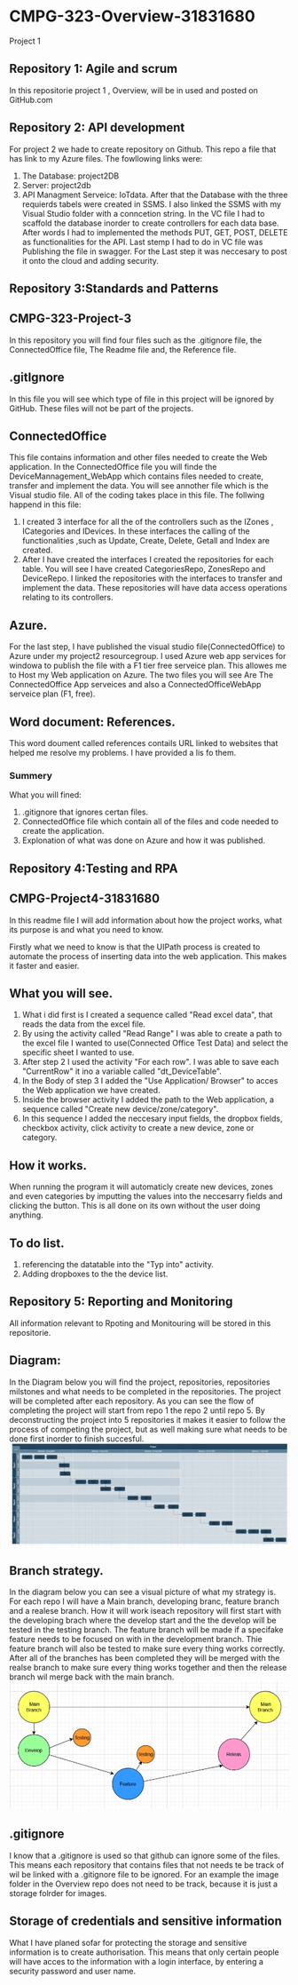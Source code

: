 # CMPG-323-Overview-31831680
Project 1

 ## Repository 1: Agile and scrum 
 In this repositorie project 1 , Overview, will be in used and posted on GitHub.com

 ## Repository 2: API development
 For project 2 we hade to create repository on Github. This repo a file that has link to my Azure files.
 The fowllowing links were:
 1. The Database: project2DB
 2. Server: project2db
 3. API Managment Serveice: IoTdata.
 After that the Database with the three requierds tabels were created in SSMS. I also linked the SSMS with my Visual Studio folder with a conncetion string. In the VC file I had to scaffold the database inorder to create controllers for each data base. After words I had to implemented the methods PUT, GET, POST, DELETE  as functionalities for the API. Last stemp I had to do in VC file was Publishing the file in swagger.
 For the Last step it was neccesary to post it onto the cloud and adding security.

 ## Repository 3:Standards and Patterns
 ## CMPG-323-Project-3
In this repository you will find four files such as the .gitignore file, the ConnectedOffice file, The Readme file and, the Reference file.

## .gitIgnore
In this file  you will see which type of file in this project will be ignored by GitHub. These files will not be part of the projects.

## ConnectedOffice
This file contains information and other files needed to create the Web application. In the ConnectedOffice file you will finde the DeviceMannagement_WebApp which contains files needed to create, transfer and implement the data. You will see annother file which is the Visual studio file. All of the coding takes place in this file. The follwing happend in this file:
1. I created 3 interface for all the of the controllers such as the IZones , ICategories and IDevices. In these interfaces the calling of the functionalities ,such as Update, Create, Delete, Getall and Index are created. 
2. After I have created the interfaces I created the repositories for each table. You will see I have created CategoriesRepo, ZonesRepo and DeviceRepo. I linked the repositories with the interfaces to transfer and implement the data. These repositories will have data access operations relating to its controllers.

## Azure.
For the last step, I have published the visual studio file(ConnectedOffice) to Azure under my project2 resourcegroup. I used Azure web app services for windowa to publish the file with a F1 tier free serveice plan. This allowes me to Host my Web application on Azure. The two files you will see Are The ConnectedOffice App serveices and also a ConnectedOfficeWebApp serveice plan (F1, free).

## Word document: References.
This word doument called references contails URL linked to websites that helped me resolve my problems. I have provided a lis fo them.

### Summery
What you will fined:
1. .gitignore that ignores certan files.
2. ConnectedOffice file which contain all of the files and code needed to create the application.
3. Explonation of what was done on Azure and how it was published.

 ## Repository 4:Testing and RPA
 ## CMPG-Project4-31831680
In this readme file I will add information about how the project works, what its purpose is and what you need to know.


Firstly what we need to know is that the UIPath process is created to automate the process of inserting data into the web application. This makes it faster and easier.

## What you will see.
1. What i did first is I created a sequence called "Read excel data", that reads the data from the excel file.
2. By using the activity called "Read Range" I was able to create a path to the excel file I wanted to use(Connected Office Test Data) and select the specific sheet I wanted to use.
3. After step 2 I used the activity "For each row". I was able to save each "CurrentRow" it ino a variable called "dt_DeviceTable".
4. In the Body of step 3 I added the "Use Application/ Browser" to acces the Web application we have created.
5. Inside the browser activity I added the path to the Web application, a sequence called "Create new device/zone/category".
6. In this sequence I added the neccesary input fields, the dropbox fields, checkbox activity, click activity to create a new device, zone or category.

## How it works.
When running the program it will automaticly create new devices, zones and even categories by imputting the values into the neccesarry fields and clicking the button. This is all done on its own without the user doing anything.

## To do list.
1. referencing the datatable into the "Typ into" activity.
2. Adding dropboxes to the the device list.


## Repository 5: Reporting and Monitoring
 All information relevant to Rpoting and Monitouring will be stored in this repositorie.
 
 ## Diagram:
 In the Diagram below you will find the project, repositories, repositories milstones and what needs to be completed in the repositories.
 The project will be completed after each repository. As you can see the flow of completing the project will start from repo 1 the repo 2 until repo 5. By  deconstructing the project into 5 repositories it makes it easier to follow the process of competing the project, but as well making sure what needs to be done first inorder to finish succesful.
 ![](Image/Diagram.PNG)
 
 ## Branch strategy.
 In the diagram below you can see a visual picture of what my strategy is. For each repo I will have a Main branch, developing branc, feature branch and a realese branch. How  it will work iseach repository will first start with the developing brach where the develop start and the the develop will be tested in the  testing branch. The feature branch will be made if a specifake feature needs to be focused on with in the development branch. Thie feature branch will also be tested to make sure every thing works correctly. After all of the branches has been completed they will be merged with the realse branch to make sure every thing works together and then the release branch wil merge back with the main branch.
 ![](Image/BranchStrategy.PNG)
 
 ## .gitignore
 I know that a .gitignore is used so that github can ignore some of the files. This means each repository that contains files that not needs te be track of wil be linked with a .gitignore file to be ignored. For an example the image folder in the Overview repo does not need to be track, because it is just a storage folrder for images.

## Storage of credentials and sensitive information
What I have planed sofar for protecting the storage and sensitive information is to create authorisation. This means that only certain people will have acces to the information with a login interface, by entering a security password and user name.

